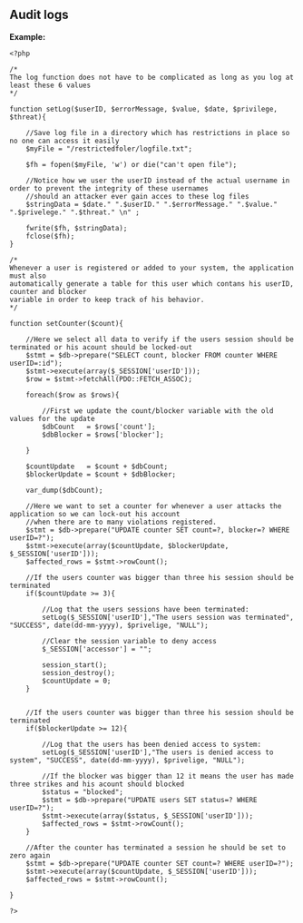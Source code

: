 
Audit logs
-------

**Example:**

	<?php

    /*
    The log function does not have to be complicated as long as you log at least these 6 values
    */

    function setLog($userID, $errorMessage, $value, $date, $privilege, $threat){

        //Save log file in a directory which has restrictions in place so no one can access it easily
        $myFile = "/restrictedfoler/logfile.txt";

        $fh = fopen($myFile, 'w') or die("can't open file");

        //Notice how we user the userID instead of the actual username in order to prevent the integrity of these usernames
        //should an attacker ever gain acces to these log files
        $stringData = $date." ".$userID." ".$errorMessage." ".$value." ".$privelege." ".$threat." \n" ;

        fwrite($fh, $stringData);
        fclose($fh);
    }
	
	/*
	Whenever a user is registered or added to your system, the application must also 
	automatically generate a table for this user which contans his userID, counter and blocker
	variable in order to keep track of his behavior.
	*/
	
    function setCounter($count){

        //Here we select all data to verify if the users session should be terminated or his acount should be locked-out
        $stmt = $db->prepare("SELECT count, blocker FROM counter WHERE userID=:id");
        $stmt->execute(array($_SESSION['userID']));
        $row = $stmt->fetchAll(PDO::FETCH_ASSOC);
			
		foreach($row as $rows){
		
			//First we update the count/blocker variable with the old values for the update
			$dbCount   = $rows['count'];
			$dbBlocker = $rows['blocker'];
			
		}
		
		$countUpdate   = $count + $dbCount;
		$blockerUpdate = $count + $dbBlocker; 
		
		var_dump($dbCount);

        //Here we want to set a counter for whenever a user attacks the application so we can lock-out his account 
        //when there are to many violations registered.
        $stmt = $db->prepare("UPDATE counter SET count=?, blocker=? WHERE userID=?");
        $stmt->execute(array($countUpdate, $blockerUpdate, $_SESSION['userID']));
        $affected_rows = $stmt->rowCount();

		//If the users counter was bigger than three his session should be terminated
		if($countUpdate >= 3){
		
			//Log that the users sessions have been terminated:
			setLog($_SESSION['userID'],"The users session was terminated", "SUCCESS", date(dd-mm-yyyy), $privelige, "NULL");
			
			//Clear the session variable to deny access
			$_SESSION['accessor'] = "";
			
			session_start();
			session_destroy();
			$countUpdate = 0;	
		}	
		
			
		//If the users counter was bigger than three his session should be terminated
		if($blockerUpdate >= 12){
			
			//Log that the users has been denied access to system:
			setLog($_SESSION['userID'],"The users is denied access to system", "SUCCESS", date(dd-mm-yyyy), $privelige, "NULL");
			
			//If the blocker was bigger than 12 it means the user has made three strikes and his acount should blocked
			$status = "blocked";
			$stmt = $db->prepare("UPDATE users SET status=? WHERE userID=?");
			$stmt->execute(array($status, $_SESSION['userID']));
			$affected_rows = $stmt->rowCount();	
		}	

        //After the counter has terminated a session he should be set to zero again
        $stmt = $db->prepare("UPDATE counter SET count=? WHERE userID=?");
        $stmt->execute(array($countUpdate, $_SESSION['userID']));
        $affected_rows = $stmt->rowCount();

    }

    ?>





	